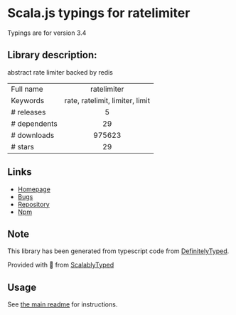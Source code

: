 
# Scala.js typings for ratelimiter

Typings are for version 3.4

## Library description:
abstract rate limiter backed by redis

|                    |                 |
| ------------------ | :-------------: |
| Full name          | ratelimiter |
| Keywords           | rate, ratelimit, limiter, limit |
| # releases         | 5 |
| # dependents       | 29 |
| # downloads        | 975623 |
| # stars            | 29 |

## Links
- [Homepage](https://github.com/visionmedia/node-ratelimiter#readme)
- [Bugs](https://github.com/visionmedia/node-ratelimiter/issues)
- [Repository](https://github.com/visionmedia/node-ratelimiter)
- [Npm](https://www.npmjs.com/package/ratelimiter)
    


## Note
This library has been generated from typescript code from [DefinitelyTyped](https://definitelytyped.org).

Provided with :purple_heart: from [ScalablyTyped](https://github.com/oyvindberg/ScalablyTyped)

## Usage
See [the main readme](../../readme.md) for instructions.



